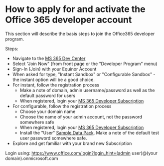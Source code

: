 # How to apply for and activate the Office 365 developer account

This section will describe the basis steps to join the Office365 developer program.

Steps:

* Navigate to the [MS 365 Dev Center](https://developer.microsoft.com/en-us/microsoft-365/dev-program)
* Select "Join Now" (from front page or the "Developer Program" menu)
* Sign-In (Join) with your Equinor Account
* When asked for type, "Instant Sandbox" or "Configurable Sandbox" - the instant option will be a good choice.
* For instant, follow the registration process
  * Make a note of domain, admin username/password as well as the default password for users
  * When registered, login your [MS 365 Developer Subscription](https://developer.microsoft.com/en-us/microsoft-365/profile)
* For configurable, follow the registration process
  * Choose your domain name
  * Choose the name of your admin account, not the password somewhere safe
  * When registered, login your [MS 365 Developer Subscription](https://developer.microsoft.com/en-us/microsoft-365/profile)
  * Install the "User" [Sample Data Pack](https://docs.microsoft.com/en-us/office/developer-program/install-sample-packs). Make a note of the default test user password somewhere safe.
* Explore and get familiar with your brand new Subscription

Login using: https://www.office.com/login?login_hint=(admin user)@(your domain).onmicrosoft.com
